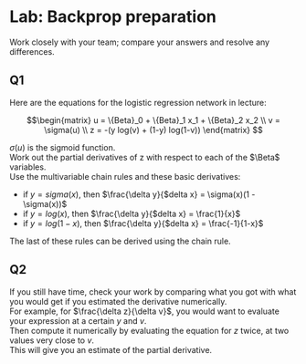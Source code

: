 # Lab: Backprop preparation

Work closely with your team; compare your answers and resolve any differences.

## Q1
Here are the equations for the logistic regression network in lecture:

```math
\begin{matrix}
u = \{Beta}_0 + \{Beta}_1 x_1 + \{Beta}_2 x_2 \\
v = \sigma(u) \\
z = -(y log(v) + (1-y) log(1-v))
\end{matrix}

```
 
$\sigma(u)$ is the sigmoid function.  
Work out the partial derivatives of z with respect to each of the $\Beta$ variables.  
Use the multivariable chain rules and these basic derivatives:

- if $y = sigma(x)$, then $\frac{\delta y}{$delta x} = \sigma(x)(1 - \sigma(x))$
- if $y = log(x)$, then $\frac{\delta y}{$delta x} = \frac{1}{x}$
- if $y = log(1-x)$, then $\frac{\delta y}{$delta x} = \frac{-1}{1-x}$

The last of these rules can be derived using the chain rule.

## Q2

If you still have time, check your work by comparing what you got with what you would get if you estimated the derivative numerically.  
For example, for $\frac{\delta z}{\delta v}$, you would want to evaluate your expression at a certain $y$ and $v$.  
Then compute it numerically by evaluating the equation for $z$ twice, at two values very close to $v$.  
This will give you an estimate of the partial derivative.
